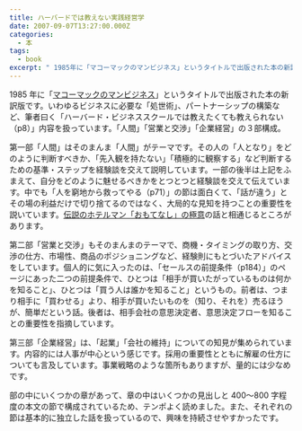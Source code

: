 ```yaml
---
title: ハーバードでは教えない実践経営学
date: 2007-09-07T13:27:00.000Z
categories:
  - 本
tags:
  - book
excerpt: " 1985年に「マコーマックのマンビジネス」というタイトルで出版された本の新訳版です。いわゆるビジネスに必要な「処世術」、パートナーシップの構築など、筆者曰く「ハーバード・ビジネススクールでは教えたくても教えられない（p8）」内容を扱っています。「人間」「営業と交渉」「企業経営」の３部構成。"
---
```


1985 年に「[マコーマックのマンビジネス](http://www.amazon.co.jp/gp/product/4087730654?ie=UTF8&tag=yutakayamaguc-22&linkCode=as2&camp=247&creative=1211&creativeASIN=4087730654)」というタイトルで出版された本の新訳版です。いわゆるビジネスに必要な「処世術」、パートナーシップの構築など、筆者曰く「ハーバード・ビジネススクールでは教えたくても教えられない（p8）」内容を扱っています。「人間」「営業と交渉」「企業経営」の３部構成。

第一部「人間」はそのまんま「人間」がテーマです。その人の「人となり」をどのように判断すべきか、「先入観を持たない」「積極的に観察する」など判断するための基準・ステップを経験談を交えて説明しています。一部の後半は上記をふまえて、自分をどのように魅せるべきかをとつとつと経験談を交えて伝えています。中でも「人を窮地から救ってやる（p71）」の節は面白くて、「話が違う」とその場の利益だけで切り捨てるのではなく、大局的な見知を持つことの重要性を説いています。[伝説のホテルマン「おもてなし」の極意](/2007/09/post_145/)の話と相通じるところがあります。

第二部「営業と交渉」もそのまんまのテーマで、商機・タイミングの取り方、交渉の仕方、市場性、商品のポジショニングなど、経験則にもとづいたアドバイスをしています。個人的に気に入ったのは、「セールスの前提条件（p184）」のページにあった二つの前提条件で、ひとつは「相手が買いたがっているものは何かを知ること」、ひとつは「買う人は誰かを知ること」というもの。前者は、つまり相手に「買わせる」より、相手が買いたいものを（知り、それを）売るほうが、簡単だという話。後者は、相手会社の意思決定者、意思決定フローを知ることの重要性を指摘しています。

第三部「企業経営」は、「起業」「会社の維持」についての知見が集められています。内容的には人事が中心という感じです。採用の重要性とともに解雇の仕方についても言及しています。事業戦略のような箇所もありますが、量的には少なめです。

部の中にいくつかの章があって、章の中はいくつかの見出しと 400〜800 字程度の本文の節で構成されているため、テンポよく読めました。また、それぞれの節は基本的に独立した話を扱っているので、興味を持続させやすかったです。
